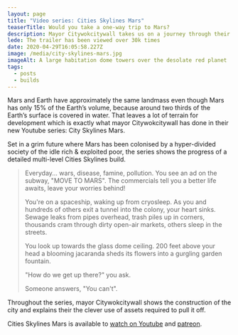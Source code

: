 ```yaml
---
layout: page
title: "Video series: Cities Skylines Mars"
teaserTitle: Would you take a one-way trip to Mars?
description: Mayor Citywokcitywall takes us on a journey through their sci-fi Skylines build
lede: The trailer has been viewed over 30k times
date: 2020-04-29T16:05:58.227Z
image: /media/city-skylines-mars.jpg
imageAlt: A large habitation dome towers over the desolate red planet
tags:
  - posts
  - builds
---
```

Mars and Earth have approximately the same landmass even though Mars has only 15% of the Earth’s volume, because around two thirds of the Earth’s surface is covered in water. That leaves a lot of terrain for development which is exactly what mayor Citywokcitywall has done in their new Youtube series: City Skylines Mars.

Set in a grim future where Mars has been colonised by a hyper-divided society of the idle rich & exploited poor, the series shows the progress of a detailed multi-level Cities Skylines build.

> Everyday... wars, disease, famine, pollution. You see an ad on the subway, "MOVE TO MARS". The commercials tell you a better life awaits, leave your worries behind! 
>
> You're on a spaceship, waking up from cryosleep. As you and hundreds of others exit a tunnel into the colony, your heart sinks. Sewage leaks from pipes overhead, trash piles up in corners, thousands cram through dirty open-air markets, others sleep in the streets. 
>
> You look up towards the glass dome ceiling. 200 feet above your head a blooming jacaranda sheds its flowers into a gurgling garden fountain. 
>
> "How do we get up there?" you ask. 
>
> Someone answers, "You can't".

Throughout the series, mayor Citywokcitywall shows the construction of the city and explains their the clever use of assets required to pull it off. 

Cities Skylines Mars is available to [watch on Youtube](https://www.youtube.com/playlist?list=PLkBlOw_hzgdfL6Gqw0l9P1TYKn_WIgrd-) and [patreon](https://www.patreon.com/citywokcitywall).